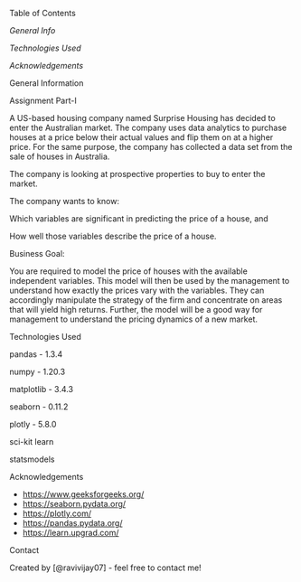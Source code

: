 Table of Contents

*General Info*

*Technologies Used*

*Acknowledgements*




General Information


Assignment Part-I

A US-based housing company named Surprise Housing has decided to enter the Australian market.
The company uses data analytics to purchase houses at a price below their actual values and flip them on at a higher price.
For the same purpose, the company has collected a data set from the sale of houses in Australia. 


The company is looking at prospective properties to buy to enter the market. 

The company wants to know:

Which variables are significant in predicting the price of a house, and

How well those variables describe the price of a house.

Business Goal: 

You are required to model the price of houses with the available independent variables. 
This model will then be used by the management to understand how exactly the prices vary with the variables. 
They can accordingly manipulate the strategy of the firm and concentrate on areas that will yield high returns.
Further, the model will be a good way for management to understand the pricing dynamics of a new market.


Technologies Used

pandas - 1.3.4

numpy - 1.20.3

matplotlib - 3.4.3

seaborn - 0.11.2

plotly - 5.8.0

sci-kit learn

statsmodels

Acknowledgements

- https://www.geeksforgeeks.org/ 
- https://seaborn.pydata.org/ 
- https://plotly.com/ 
- https://pandas.pydata.org/ 
- https://learn.upgrad.com/

Contact

Created by [@ravivijay07] - feel free to contact me!

